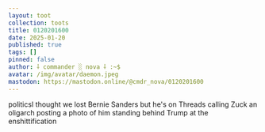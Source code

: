```yaml
---
layout: toot
collection: toots
title: 0120201600
date: 2025-01-20
published: true
tags: []
pinned: false
author: ⸸ commander ░ nova ⸸ :~$
avatar: /img/avatar/daemon.jpeg
mastodon: https://mastodon.online/@cmdr_nova/0120201600
---
```


politicsI thought we lost Bernie Sanders but he's on Threads calling Zuck an oligarch posting a photo of him standing behind Trump at the enshittification
